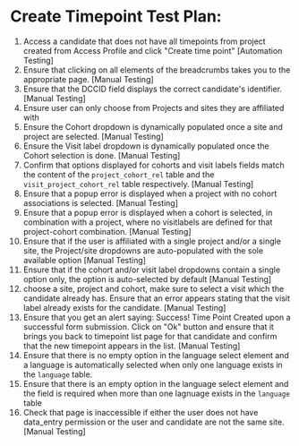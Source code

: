 # Create Timepoint Test Plan:

1. Access a candidate that does not have all timepoints from project created
from Access Profile and click "Create time point"
  [Automation Testing]
2. Ensure that clicking on all elements of the breadcrumbs takes you to the 
appropriate page.
  [Manual Testing]
3. Ensure that the DCCID field displays the correct candidate's identifier.
  [Manual Testing]
4. Ensure user can only choose from Projects and sites they are affiliated with
5. Ensure the Cohort dropdown is dynamically populated once a site and 
project are selected.
  [Manual Testing]
6. Ensure the Visit label dropdown is dynamically populated once the Cohort 
selection is done.
  [Manual Testing]
7. Confirm that options displayed for cohorts and visit labels fields match 
the content of the `project_cohort_rel` table and the 
`visit_project_cohort_rel` table respectively.
  [Manual Testing]
8. Ensure that a popup error is displayed when a project with no cohort 
associations is selected.
  [Manual Testing]
9. Ensure that a popup error is displayed when a cohort is selected, in 
combination with a project, where no visitlabels are defined for that 
project-cohort combination.
  [Manual Testing] 
10. Ensure that if the user is affiliated with a single project and/or a single 
site, the Project/site dropdowns are auto-populated with the sole available option
  [Manual Testing]  
11. Ensure that if the cohort and/or visit label dropdowns contain a single 
option only, the option is auto-selected by default
  [Manual Testing] 
12. choose a site, project and cohort, make sure to select a visit which the 
candidate already has. Ensure that an error appears stating that the 
visit label already exists for the candidate.
  [Manual Testing]
13. Ensure that you get an alert saying: Success! Time Point Created upon a 
successful form submission. Click on "Ok" button and ensure that it brings you back
to timepoint list page for that candidate and confirm that the new timepoint appears in the list.
  [Manual Testing]
14. Ensure that there is no empty option in the language select element and a language is automatically selected when only one 
language exists in the `language` table.
15. Ensure that there is an empty option in the language select element and the field is required when more than one 
lagnuage exists in the `language` table
16. Check that page is inaccessible if either the user does not have data_entry
permission or the user and candidate are not the same site.
  [Manual Testing]
